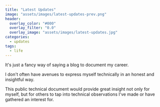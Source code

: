 ```yaml
---
title: "Latest Updates"
image: "assets/images/latest-updates-prev.png"
header:
  overlay_color: "#000"
  overlay_filter: "0.0"
  overlay_image: "assets/images/latest-updates.jpg"
categories:
  - updates
tags:
  - life
---
```


It's just a fancy way of saying a blog to document my career.

I don't often have avenues to express myself technically in an honest and insightful way. 

This public technical document would provide great insight not only for myself, but for others to tap into technical observations I've made or have gathered an interest for. 
